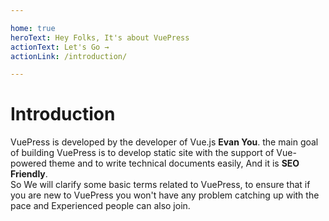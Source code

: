 ```yaml
---

home: true
heroText: Hey Folks, It's about VuePress
actionText: Let's Go →
actionLink: /introduction/

---
```


# Introduction
<modal></modal>

VuePress is developed by the developer of Vue.js <strong>Evan You</strong>. the main goal of building VuePress is to develop static site with the support of
Vue-powered theme and to write technical documents easily, And it is <strong>SEO Friendly</strong>. <br>
So We will clarify some basic terms related to VuePress, to ensure that if you are new to VuePress you won't have any problem catching up with the pace and Experienced people can also join.



